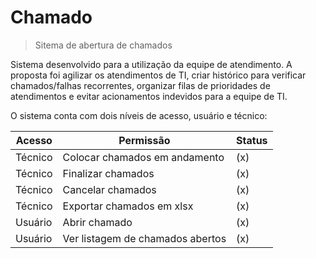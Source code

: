 # Chamado
> Sitema de abertura de chamados

Sistema desenvolvido para a utilização da equipe de atendimento. A proposta foi agilizar os atendimentos de TI, criar histórico para verificar chamados/falhas recorrentes, organizar filas de prioridades de atendimentos e evitar acionamentos indevidos para a equipe de TI.

O sistema conta com dois níveis de acesso, usuário e técnico:

| Acesso  | Permissão                        | Status |
|---------|----------------------------------|--------|
| Técnico | Colocar chamados em andamento    | (x)    |
| Técnico | Finalizar chamados               | (x)    |
| Técnico | Cancelar chamados                | (x)    |
| Técnico | Exportar chamados em xlsx        | (x)    |
| Usuário | Abrir chamado                    | (x)    |
| Usuário | Ver listagem de chamados abertos | (x)    |

